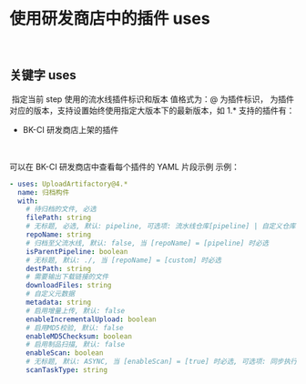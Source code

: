 # 使用研发商店中的插件 uses
​
## 关键字 uses
​
指定当前 step 使用的流水线插件标识和版本
值格式为：<atomCode>@<atomVersion>
<atomCode> 为插件标识，<atomVersion> 为插件对应的版本，支持设置始终使用指定大版本下的最新版本，如 1.*
支持的插件有：
- BK-CI 研发商店上架的插件

​
 
可以在 BK-CI 研发商店中查看每个插件的 YAML 片段示例
示例：

```yml
- uses: UploadArtifactory@4.*
  name: 归档构件
  with:
    # 待归档的文件, 必选
    filePath: string
    # 无标题, 必选, 默认: pipeline, 可选项: 流水线仓库[pipeline] | 自定义仓库[custom]
    repoName: string
    # 归档至父流水线, 默认: false, 当 [repoName] = [pipeline] 时必选
    isParentPipeline: boolean
    # 无标题, 默认: ./, 当 [repoName] = [custom] 时必选
    destPath: string
    # 需要输出下载链接的文件
    downloadFiles: string
    # 自定义元数据
    metadata: string
    # 启用增量上传, 默认: false
    enableIncrementalUpload: boolean
    # 启用MD5校验, 默认: false
    enableMD5Checksum: boolean
    # 启用制品扫描, 默认: false
    enableScan: boolean
    # 无标题, 默认: ASYNC, 当 [enableScan] = [true] 时必选, 可选项: 同步执行扫描[SYNC] | 异步执行扫描[ASYNC]
    scanTaskType: string
​
``` 
    
